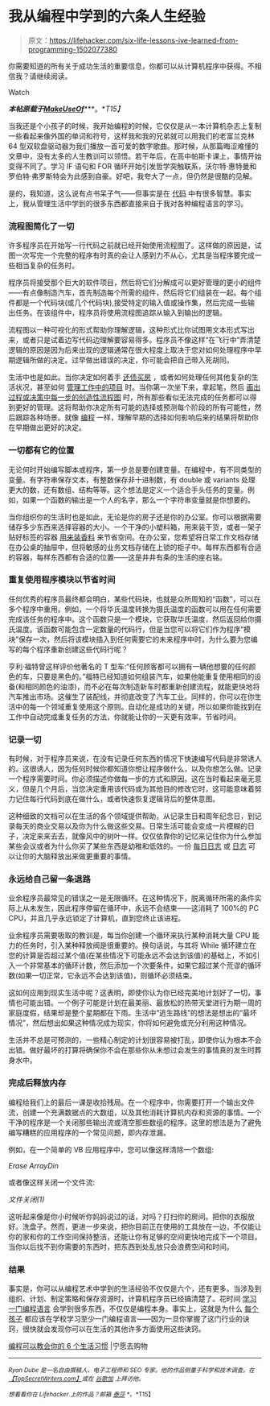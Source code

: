 # 我从编程中学到的六条人生经验

> 原文：<https://lifehacker.com/six-life-lessons-ive-learned-from-programming-1502077380>

你需要知道的所有关于成功生活的重要信息，你都可以从计算机程序中获得。不相信我？请继续阅读。

Watch

***本帖原载于***[***MakeUseOf***](http://www.makeuseof.com/tag/6-life-habits-programming-teach-today/)***。**T15】*

当我还是个小孩子的时候，我开始编程的时候，它仅仅是从一本计算机杂志上复制一些看起来像外国的单词和符号，这样我和我的兄弟就可以用我们的老富兰克林 64 型双软盘驱动器为我们播放一首可爱的数字歌曲。那时候，从那篇晦涩难懂的文章中，没有太多的人生教训可以领悟。若干年后，在高中帕斯卡课上，事情开始变得不同了。学习 IF 语句和 FOR 循环开始引发哲学突触联系，沃尔特·惠特曼和罗伯特·弗罗斯特会为此感到自豪。好吧，我夸大了一点，但仍然是很酷的见解。

是的，我知道，这么说有点书呆子气——但事实是在 [代码](https://lifehacker.com/learn-to-code-the-full-beginners-guide-5744113) 中有很多智慧。事实上，我从管理生活中学到的很多东西都直接来自于我对各种编程语言的学习。

### 流程图简化了一切

许多程序员在开始写一行代码之前就已经开始使用流程图了。这样做的原因是，试图一次写完一个完整的程序有时真的会让人感到力不从心，尤其是当程序要完成一些相当复杂的任务时。

程序员将接受那个巨大的软件项目，然后将它们分解成可以更好管理的更小的组件——有点像制造汽车，首先制造每个所需的组件，然后将它们组装在一起。每个组件都是一个代码块(或几个代码块),接受特定的输入值或操作集，然后完成一些输出任务。在该组件中，程序员将使用流程图追踪从输入到输出的逻辑。

流程图以一种可视化的形式帮助你理解逻辑，这种形式比你试图用文本形式写出来，或者只是试着边写代码边理解要容易得多。程序员不像这样“在飞行中”弄清楚逻辑的原因是因为后来出现的逻辑通常在很大程度上取决于您对如何处理程序中早期逻辑所做的决定。过早做出错误的决定，你可能会把自己带入死胡同。

生活中也是如此。当你决定如何着手 [还债](http://www.makeuseof.com/tag/excel-spreadsheet-techniques-to-make-a-personal-budget/)[买房](http://www.makeuseof.com/tag/the-best-free-websites-to-find-foreclosed-houses/) ，或者如何处理任何其他复杂的生活状况，甚至如何 [管理工作中的项目](http://www.makeuseof.com/tag/trello-unique-simple-powerful-project-management-system-good-home/) 时。当你第一次坐下来，拿起笔，然后 [画出过程或决策中每一步的创造性流程图](http://www.makeuseof.com/tag/5-flowchart-examples-streamline-work-life/) 时，所有那些看似无法完成的任务都可以得到更好的管理。这将帮助你决定所有可能的选择或预测每个阶段的所有可能性，然后跟踪各种场景。就像 [编程](https://lifehacker.com/which-programming-language-should-i-learn-first-1477153665) 一样，理解早期的选择如何影响后来的结果将帮助你在早期做出更好的决定。

### 一切都有它的位置

无论何时开始编写脚本或程序，第一步总是要创建变量。在编程中，有不同类型的变量。有字符串保存文本，有整数保存非十进制数，有 double 或 variants 处理更大的数，还有数组、结构等等。这个想法是定义一个适合手头任务的变量。例如，如果一个函数的输出是一个人的名字，那么一个字符串变量就是你想要的。

当你组织你的生活时也是如此，无论是你的房子还是你的办公室。你可以根据需要储存多少东西来选择容器的大小。一个干净的小塑料箱，用来装干货，或者一架子贴好标签的容器 [用来装香料](https://lifehacker.com/make-a-sliding-spice-rack-for-that-awkward-space-in-you-1460961420) 来节省空间。在办公室，您希望将日常工作文档存储在办公桌的抽屉中，但将敏感的业务文档存储在上锁的柜子中。每样东西都有合适的容器，每样东西都有合适的位置——这是井井有条的生活的座右铭。

### 重复使用程序模块以节省时间

任何优秀的程序员最终都会明白，某些代码块，也就是众所周知的“函数”，可以在多个程序中重用。例如，一个将华氏温度转换为摄氏温度的函数可以用在任何需要完成该任务的程序中。这个函数只是一个模块，它获取华氏温度，然后返回给你摄氏温度。该函数可能包含一定数量的代码行，但是当您可以将它们作为程序“模块”保存一次，然后将该模块插入到任何需要它的未来程序中时，为什么要为您编写的每个程序重新创建这些代码行呢？

亨利·福特曾这样评价他著名的 T 型车:“任何顾客都可以拥有一辆他想要的任何颜色的车，只要是黑色的。”福特已经知道如何组装汽车，如果他能重复使用相同的设备(和相同颜色的油漆)，而不必在每次制造新车时都重新创建流程，就能更快地将汽车推出市场。这催生了装配线，并彻底改变了汽车工业。同样的，你可以在你生活中的每一个领域重复使用这个原则。自动化是成功的关键，所以如果你能找到在工作中自动完成重复任务的方法，你就能让你的一天更有效率，节省时间。

### 记录一切

有时候，对于程序员来说，在没有记录任何东西的情况下快速编写代码是非常诱人的。这很诱人，因为任何时候你都知道你想让程序做什么，以及你想怎么做。记录一个程序需要时间。你必须描述你做每一步的方式和原因。这在当时看起来毫无意义，但是几个月后，当您决定重用该代码或为其他目的修改它时，这可能意味着努力记住每行代码到底在做什么，或者快速恢复逻辑背后的整体意图。

这种细致的文档可以在生活的各个领域提供帮助，从记录生日和周年纪念日，到记录每天的商业交易以及你为什么做这些交易。日常生活可能会变成一片模糊的日子，决定来来去去，就像风中的树叶一样。仅仅依靠你的记忆来记住你为什么参加某些会议或者为什么你买了某些东西是幼稚和低效的。一份 [每日日志](http://www.makeuseof.com/tag/the-beginners-guide-to-digital-journaling/) 或 [日志](https://lifehacker.com/five-best-journaling-tools-5246819) 可以让你的大脑释放出来做更重要的事情。

### 永远给自己留一条退路

业余程序员最常见的错误之一是无限循环。在这种情况下，脱离循环所需的条件实际上从未发生，因此程序停留在循环中，永远不会结束——这消耗了 100%的 PC CPU，并且几乎永远锁定了计算机，直到您终止该进程。

业余程序员需要吸取的教训是，每当你创建一个循环来执行某种消耗大量 CPU 能力的任务时，引入某种释放阀是很重要的。换句话说，与其将 While 循环建立在您的计算是否超过某个值(在某些情况下可能永远不会达到该值)的基础上，不如引入一个非常基本的循环计数，然后添加一个次要条件，如果它超过某个荒谬的循环数(如果一切正常，它永远不会达到该值)，则循环必须结束。

这如何应用到现实生活中呢？这表明，即使你认为你已经完美地计划好了一切，事情也可能出错。一个例子可能是计划在最美丽、最放松的热带天堂进行为期一周的家庭度假，结果却是整个星期都在下雨。生活中“逃生路线”的想法是想出的“最坏情况”，然后想出如果这种情况成为现实，你将如何避免或充分利用这种情况。

生活并不总是可预测的，一些精心制定的计划很容易被打乱，即使你认为根本不会出错。做好最坏的打算将确保你不会在那些你从未想过会发生的事情真的发生时葬身水中。

### 完成后释放内存

编程给我们上的最后一课是收拾残局。在一个程序中，你需要打开一个输出文件流，创建一个充满数据点的大数组，以及其他消耗计算机内存和资源的事情。一个干净的程序是一个关闭那些输出流或清空那些数组的程序。这里的想法是为了避免编写糟糕的应用程序的一个常见问题，即内存泄漏。

例如，在一个简单的 VB 应用程序中，您可以像这样清除一个数组:

*Erase ArrayDin*

或者像这样关闭一个文件流:

*文件关闭(1)*

这听起来像是你小时候听你妈妈说过的话，对吗？打扫你的房间。把你的衣服放好。洗盘子。然而，更进一步来说，把你目前正在使用的工具放在一边，不仅能让你的家和你的工作空间保持整洁，还能让你有足够的空间更快地完成下一个项目。当你以后找不到你需要的东西时，把东西到处乱放只会浪费空间和时间。

### 结果

事实是，你可以从编程艺术中学到的生活经验不仅仅是六个，还有更多。当涉及到组织、计划、制定策略和保存资源时，计算机程序员已经搞清楚了。花时间 [学习一门编程语言](http://www.makeuseof.com/tag/programming-language-learn-software-development/) 会学到很多东西，不仅仅是编程本身。事实上，这就是为什么 [每个孩子](https://lifehacker.com/how-and-why-to-teach-your-kids-to-code-510588878) 都应该在学校学习至少一门编程语言——因为一旦你掌握了这门行业的诀窍，很快就会发现你可以在生活的其他许多方面使用这些诀窍。

[编程可以教会你的 6 个生活习惯](http://www.makeuseof.com/tag/6-life-habits-programming-teach-today/) |宁愿去购物

* * *

<small>*Ryan Dube 是一名自由撰稿人、电子工程师和 SEO 专家。他的作品侧重于科学和技术调查。在*</small>[<small>*【TopSecretWriters.com】*</small>](http://topsecretwriters.com/)<small>*或在*</small> [<small>*谷歌加*</small>](https://plus.google.com/u/0/+RyanDube/posts) <small>*上拜访他。*</small>

<small>*想看看你在 Lifehacker 上的作品？邮箱*</small> [<small>*泰莎*</small>](https://mail.google.com/mail/?view=cm&fs=1&tf=1&to=tessa@lifehacker.com) <small>*。*T15】</small>